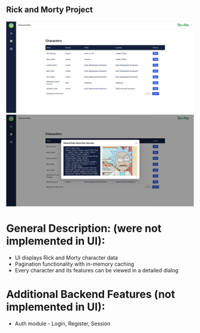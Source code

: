 ## Rick and Morty Project

![alt text](image.png)
![alt text](image-1.png)

# General Description: (were not implemented in UI):

- UI displays Rick and Morty character data
- Pagination functionality with in-memory caching
- Every character and its features can be viewed in a detailed dialog

# Additional Backend Features (not implemented in UI):

- Auth module - Login, Register, Session
